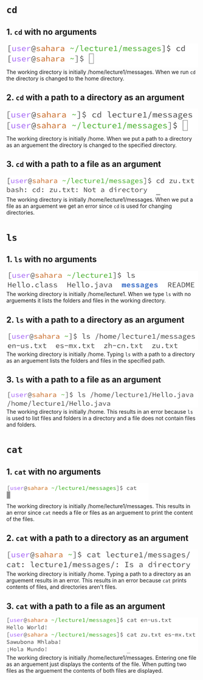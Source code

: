 # ```cd```
## 1. ```cd``` with no arguments
![Image](cd4.png)
 <br> 
The working directory is initially /home/lecture1/messages. When we run ```cd``` the directory is changed to the home directory.
## 2. ```cd``` with a path to a directory as an argument
![Image](cd2.png)
<br> 
The working directory is initially /home. When we put a path to a directory as an arguement the directory is changed to the specified directory.
## 3. ```cd``` with a path to a file as an argument
![Image](cd3.png)
<br> 
The working directory is initially /home/lecture1/messages. When we put a file as an arguement we get an error since ```cd``` is used for changing directories.
# ```ls```
## 1. ```ls``` with no arguments
![Image](ls1.png)
<br> 
The working directory is initially /home/lecture1. When we type ```ls``` with no arguements it lists the folders and files in the working directory.
## 2. ```ls``` with a path to a directory as an argument
![Image](ls2.png)
<br> 
The working directory is initially /home. Typing ```ls``` with a path to a directory as an arguement lists the folders and files in the specified path.
## 3. ```ls``` with a path to a file as an argument
![Image](ls3.png)
<br> 
The working directory is initially /home. This results in an error because ```ls``` is used to list files and folders in a directory and a file does not contain files and folders.
# ```cat```
## 1. ```cat``` with no arguments
![Image](cat1.png)
<br> 
The working directory is initially /home/lecture1/messages. This results in an error since ```cat``` needs a file or files as an arguement to print the content of the files.
## 2. ```cat``` with a path to a directory as an argument
![Image](cat2.png)
<br> 
The working directory is initially /home. Typing a path to a directory as an arguement results in an error. This results in an error because ```cat``` prints contents of files, and directories aren't files.
## 3. ```cat``` with a path to a file as an argument
![Image](cat3.png)
<br> 
The working directory is initially /home/lecture1/messages. Entering one file as an arguement just displays the contents of the file. When putting two files as the arguement the contents of both files are displayed.
